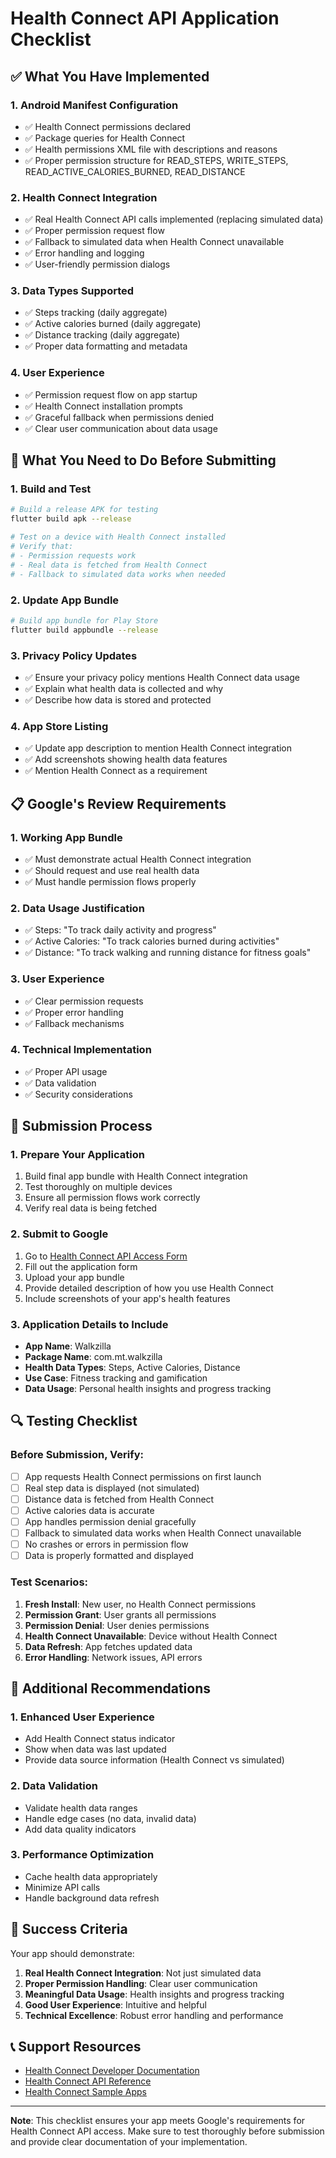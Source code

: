 # Health Connect API Application Checklist

## ✅ What You Have Implemented

### 1. Android Manifest Configuration
- ✅ Health Connect permissions declared
- ✅ Package queries for Health Connect
- ✅ Health permissions XML file with descriptions and reasons
- ✅ Proper permission structure for READ_STEPS, WRITE_STEPS, READ_ACTIVE_CALORIES_BURNED, READ_DISTANCE

### 2. Health Connect Integration
- ✅ Real Health Connect API calls implemented (replacing simulated data)
- ✅ Proper permission request flow
- ✅ Fallback to simulated data when Health Connect unavailable
- ✅ Error handling and logging
- ✅ User-friendly permission dialogs

### 3. Data Types Supported
- ✅ Steps tracking (daily aggregate)
- ✅ Active calories burned (daily aggregate)
- ✅ Distance tracking (daily aggregate)
- ✅ Proper data formatting and metadata

### 4. User Experience
- ✅ Permission request flow on app startup
- ✅ Health Connect installation prompts
- ✅ Graceful fallback when permissions denied
- ✅ Clear user communication about data usage

## 🔧 What You Need to Do Before Submitting

### 1. Build and Test
```bash
# Build a release APK for testing
flutter build apk --release

# Test on a device with Health Connect installed
# Verify that:
# - Permission requests work
# - Real data is fetched from Health Connect
# - Fallback to simulated data works when needed
```

### 2. Update App Bundle
```bash
# Build app bundle for Play Store
flutter build appbundle --release
```

### 3. Privacy Policy Updates
- ✅ Ensure your privacy policy mentions Health Connect data usage
- ✅ Explain what health data is collected and why
- ✅ Describe how data is stored and protected

### 4. App Store Listing
- ✅ Update app description to mention Health Connect integration
- ✅ Add screenshots showing health data features
- ✅ Mention Health Connect as a requirement

## 📋 Google's Review Requirements

### 1. Working App Bundle
- ✅ Must demonstrate actual Health Connect integration
- ✅ Should request and use real health data
- ✅ Must handle permission flows properly

### 2. Data Usage Justification
- ✅ Steps: "To track daily activity and progress"
- ✅ Active Calories: "To track calories burned during activities"
- ✅ Distance: "To track walking and running distance for fitness goals"

### 3. User Experience
- ✅ Clear permission requests
- ✅ Proper error handling
- ✅ Fallback mechanisms

### 4. Technical Implementation
- ✅ Proper API usage
- ✅ Data validation
- ✅ Security considerations

## 🚀 Submission Process

### 1. Prepare Your Application
1. Build final app bundle with Health Connect integration
2. Test thoroughly on multiple devices
3. Ensure all permission flows work correctly
4. Verify real data is being fetched

### 2. Submit to Google
1. Go to [Health Connect API Access Form](https://developers.google.com/health-connect/api/access)
2. Fill out the application form
3. Upload your app bundle
4. Provide detailed description of how you use Health Connect
5. Include screenshots of your app's health features

### 3. Application Details to Include
- **App Name**: Walkzilla
- **Package Name**: com.mt.walkzilla
- **Health Data Types**: Steps, Active Calories, Distance
- **Use Case**: Fitness tracking and gamification
- **Data Usage**: Personal health insights and progress tracking

## 🔍 Testing Checklist

### Before Submission, Verify:
- [ ] App requests Health Connect permissions on first launch
- [ ] Real step data is displayed (not simulated)
- [ ] Distance data is fetched from Health Connect
- [ ] Active calories data is accurate
- [ ] App handles permission denial gracefully
- [ ] Fallback to simulated data works when Health Connect unavailable
- [ ] No crashes or errors in permission flow
- [ ] Data is properly formatted and displayed

### Test Scenarios:
1. **Fresh Install**: New user, no Health Connect permissions
2. **Permission Grant**: User grants all permissions
3. **Permission Denial**: User denies permissions
4. **Health Connect Unavailable**: Device without Health Connect
5. **Data Refresh**: App fetches updated data
6. **Error Handling**: Network issues, API errors

## 📝 Additional Recommendations

### 1. Enhanced User Experience
- Add Health Connect status indicator
- Show when data was last updated
- Provide data source information (Health Connect vs simulated)

### 2. Data Validation
- Validate health data ranges
- Handle edge cases (no data, invalid data)
- Add data quality indicators

### 3. Performance Optimization
- Cache health data appropriately
- Minimize API calls
- Handle background data refresh

## 🎯 Success Criteria

Your app should demonstrate:
1. **Real Health Connect Integration**: Not just simulated data
2. **Proper Permission Handling**: Clear user communication
3. **Meaningful Data Usage**: Health insights and progress tracking
4. **Good User Experience**: Intuitive and helpful
5. **Technical Excellence**: Robust error handling and performance

## 📞 Support Resources

- [Health Connect Developer Documentation](https://developers.google.com/health-connect)
- [Health Connect API Reference](https://developers.google.com/health-connect/api)
- [Health Connect Sample Apps](https://github.com/android/health-connect-samples)

---

**Note**: This checklist ensures your app meets Google's requirements for Health Connect API access. Make sure to test thoroughly before submission and provide clear documentation of your implementation. 